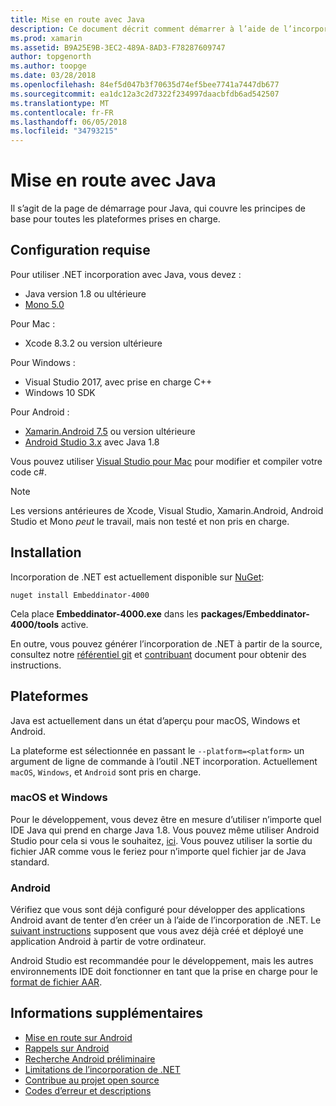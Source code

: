 ```yaml
---
title: Mise en route avec Java
description: Ce document décrit comment démarrer à l’aide de l’incorporation de .NET avec Java. Il traite la configuration système requise, installation et plateformes prises en charge.
ms.prod: xamarin
ms.assetid: B9A25E9B-3EC2-489A-8AD3-F78287609747
author: topgenorth
ms.author: toopge
ms.date: 03/28/2018
ms.openlocfilehash: 84ef5d047b3f70635d74ef5bee7741a7447db677
ms.sourcegitcommit: ea1dc12a3c2d7322f234997daacbfdb6ad542507
ms.translationtype: MT
ms.contentlocale: fr-FR
ms.lasthandoff: 06/05/2018
ms.locfileid: "34793215"
---
```

# <a name="getting-started-with-java"></a>Mise en route avec Java

Il s’agit de la page de démarrage pour Java, qui couvre les principes de base pour toutes les plateformes prises en charge.

## <a name="requirements"></a>Configuration requise

Pour utiliser .NET incorporation avec Java, vous devez :

* Java version 1.8 ou ultérieure
* [Mono 5.0](http://www.mono-project.com/download/)

Pour Mac :

* Xcode 8.3.2 ou version ultérieure

Pour Windows :

* Visual Studio 2017, avec prise en charge C++
* Windows 10 SDK

Pour Android :

* [Xamarin.Android 7.5](https://www.visualstudio.com/xamarin/) ou version ultérieure
* [Android Studio 3.x](https://developer.android.com/studio/index.html) avec Java 1.8

Vous pouvez utiliser [Visual Studio pour Mac](https://www.visualstudio.com/vs/visual-studio-mac/) pour modifier et compiler votre code c#.

> [!NOTE]
> Les versions antérieures de Xcode, Visual Studio, Xamarin.Android, Android Studio et Mono _peut_ le travail, mais non testé et non pris en charge.

## <a name="installation"></a>Installation

Incorporation de .NET est actuellement disponible sur [NuGet](https://www.nuget.org/packages/Embeddinator-4000/):

```shell
nuget install Embeddinator-4000
```

Cela place **Embeddinator-4000.exe** dans les **packages/Embeddinator-4000/tools** active.

En outre, vous pouvez générer l’incorporation de .NET à partir de la source, consultez notre [référentiel git](https://github.com/mono/Embeddinator-4000/) et [contribuant](https://github.com/mono/Embeddinator-4000/blob/master/Contributing.md) document pour obtenir des instructions.

## <a name="platforms"></a>Plateformes

Java est actuellement dans un état d’aperçu pour macOS, Windows et Android.

La plateforme est sélectionnée en passant le `--platform=<platform>` un argument de ligne de commande à l’outil .NET incorporation. Actuellement `macOS`, `Windows`, et `Android` sont pris en charge.

### <a name="macos-and-windows"></a>macOS et Windows

Pour le développement, vous devez être en mesure d’utiliser n’importe quel IDE Java qui prend en charge Java 1.8. Vous pouvez même utiliser Android Studio pour cela si vous le souhaitez, [ici](https://stackoverflow.com/questions/16626810/can-android-studio-be-used-to-run-standard-java-projects). Vous pouvez utiliser la sortie du fichier JAR comme vous le feriez pour n’importe quel fichier jar de Java standard.

### <a name="android"></a>Android

Vérifiez que vous sont déjà configuré pour développer des applications Android avant de tenter d’en créer un à l’aide de l’incorporation de .NET. Le [suivant instructions](~/tools/dotnet-embedding/get-started/java/android.md) supposent que vous avez déjà créé et déployé une application Android à partir de votre ordinateur.

Android Studio est recommandée pour le développement, mais les autres environnements IDE doit fonctionner en tant que la prise en charge pour le [format de fichier AAR](https://developer.android.com/studio/projects/android-library.html).

## <a name="further-reading"></a>Informations supplémentaires

* [Mise en route sur Android](~/tools/dotnet-embedding/get-started/java/android.md)
* [Rappels sur Android](~/tools/dotnet-embedding/android/callbacks.md)
* [Recherche Android préliminaire](~/tools/dotnet-embedding/android/index.md)
* [Limitations de l’incorporation de .NET](~/tools/dotnet-embedding/limitations.md)
* [Contribue au projet open source](https://github.com/mono/Embeddinator-4000/blob/master/Contributing.md)
* [Codes d’erreur et descriptions](~/tools/dotnet-embedding/errors.md)
